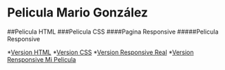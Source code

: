 # Pelicula Mario González

##Pelicula HTML
###Pelicula CSS
####Pagina Responsive
#####Pelicula Responsive


*[Version HTML](https://marioglez08.github.io/PeliculaMarioGlez.github.io/VersionHTML_MarioGlez)
*[Version CSS](https://marioglez08.github.io/PeliculaMarioGlez.github.io/VersionCSS_MarioGlez)
*[Version Responsive Real](https://marioglez08.github.io/PeliculaMarioGlez.github.io/VersionResponsive_Real)
*[Version Rensponsive Mi Pelicula](https://marioglez08.github.io/PeliculaMarioGlez.github.io/VersionResponsive_Real)

